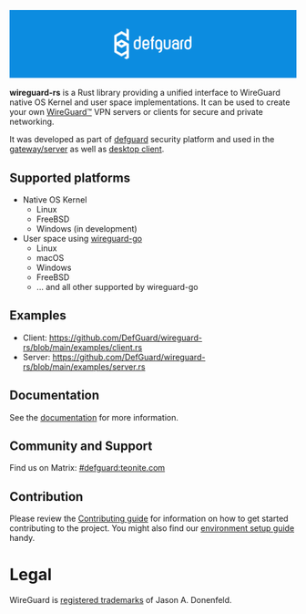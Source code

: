  <p align="center">
    <img src="docs/header.png" alt="defguard">
 </p>

**wireguard-rs** is a Rust library providing a unified interface to WireGuard native OS Kernel and user space implementations.
It can be used to create your own [WireGuard:tm:](https://www.wireguard.com/) VPN servers or clients for secure and private networking.

It was developed as part of [defguard](https://github.com/defguard/defguard) security platform and used in the [gateway/server](https://github.com/defguard/gateway) as well as [desktop client](https://github.com/defguard/client).

## Supported platforms

* Native OS Kernel
  - Linux
  - FreeBSD
  - Windows (in development)
* User space using [wireguard-go](https://github.com/WireGuard/wireguard-go)
  - Linux
  - macOS
  - Windows
  - FreeBSD
  - ... and all other supported by wireguard-go

## Examples

* Client: https://github.com/DefGuard/wireguard-rs/blob/main/examples/client.rs
* Server: https://github.com/DefGuard/wireguard-rs/blob/main/examples/server.rs

## Documentation

See the [documentation](https://defguard.gitbook.io) for more information.

## Community and Support

Find us on Matrix: [#defguard:teonite.com](https://matrix.to/#/#defguard:teonite.com)

## Contribution

Please review the [Contributing guide](https://defguard.gitbook.io/defguard/for-developers/contributing) for information on how to get started contributing to the project. You might also find our [environment setup guide](https://defguard.gitbook.io/defguard/for-developers/dev-env-setup) handy.

# Legal
WireGuard is [registered trademarks](https://www.wireguard.com/trademark-policy/) of Jason A. Donenfeld.
